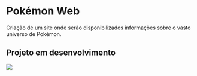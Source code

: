 # Pokémon Web

Criação de um site onde serão disponibilizados informações sobre o vasto universo de Pokémon.

## Projeto em desenvolvimento

<img src="https://media.giphy.com/media/MPO8T3xkbhekXAXgMy/giphy.gif"  />
